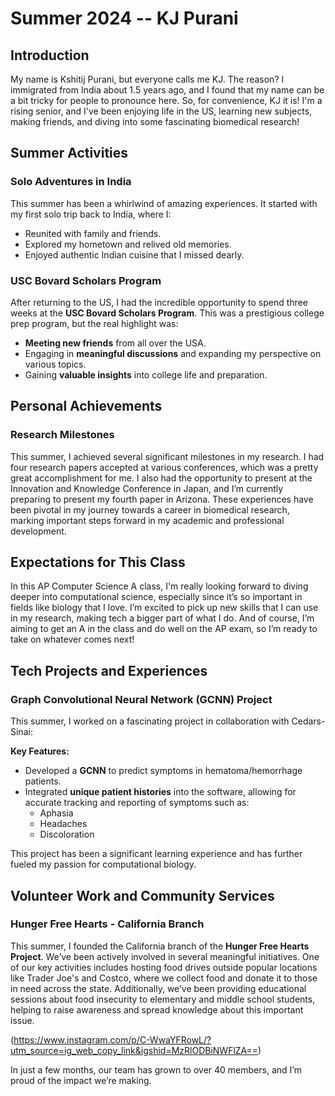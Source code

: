 # Summer 2024 -- KJ Purani

## Introduction
My name is Kshitij Purani, but everyone calls me KJ. The reason? I immigrated from India about 1.5 years ago, and I found that my name can be a bit tricky for people to pronounce here. So, for convenience, KJ it is! I'm a rising senior, and I've been enjoying life in the US, learning new subjects, making friends, and diving into some fascinating biomedical research!

## Summer Activities

### **Solo Adventures in India**

This summer has been a whirlwind of amazing experiences. It started with my first solo trip back to India, where I:
- Reunited with family and friends.
- Explored my hometown and relived old memories.
- Enjoyed authentic Indian cuisine that I missed dearly.

### **USC Bovard Scholars Program**

After returning to the US, I had the incredible opportunity to spend three weeks at the **USC Bovard Scholars Program**. This was a prestigious college prep program, but the real highlight was:
- **Meeting new friends** from all over the USA.
- Engaging in **meaningful discussions** and expanding my perspective on various topics.
- Gaining **valuable insights** into college life and preparation.

## Personal Achievements

### **Research Milestones**

This summer, I achieved several significant milestones in my research. I had four research papers accepted at various conferences, which was a pretty great accomplishment for me. I also had the opportunity to present at the Innovation and Knowledge Conference in Japan, and I’m currently preparing to present my fourth paper in Arizona. These experiences have been pivotal in my journey towards a career in biomedical research, marking important steps forward in my academic and professional development.


## Expectations for This Class

In this AP Computer Science A class, I'm really looking forward to diving deeper into computational science, especially since it’s so important in fields like biology that I love. I’m excited to pick up new skills that I can use in my research, making tech a bigger part of what I do. And of course, I’m aiming to get an A in the class and do well on the AP exam, so I’m ready to take on whatever comes next!

## Tech Projects and Experiences

### **Graph Convolutional Neural Network (GCNN) Project**

This summer, I worked on a fascinating project in collaboration with Cedars-Sinai:

**Key Features:**
- Developed a **GCNN** to predict symptoms in hematoma/hemorrhage patients.
- Integrated **unique patient histories** into the software, allowing for accurate tracking and reporting of symptoms such as:
  - Aphasia
  - Headaches
  - Discoloration

This project has been a significant learning experience and has further fueled my passion for computational biology.

## Volunteer Work and Community Services

### **Hunger Free Hearts - California Branch**

This summer, I founded the California branch of the **Hunger Free Hearts Project**. We’ve been actively involved in several meaningful initiatives. One of our key activities includes hosting food drives outside popular locations like Trader Joe's and Costco, where we collect food and donate it to those in need across the state. Additionally, we’ve been providing educational sessions about food insecurity to elementary and middle school students, helping to raise awareness and spread knowledge about this important issue.

(https://www.instagram.com/p/C-WwaYFRowL/?utm_source=ig_web_copy_link&igshid=MzRlODBiNWFlZA==)

In just a few months, our team has grown to over 40 members, and I’m proud of the impact we’re making.

